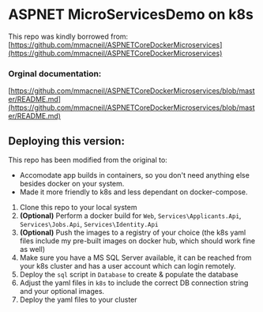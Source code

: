 # ASPNET MicroServicesDemo on k8s

This repo was kindly borrowed from: [https://github.com/mmacneil/ASPNETCoreDockerMicroservices](https://github.com/mmacneil/ASPNETCoreDockerMicroservices)

### Orginal documentation:
[https://github.com/mmacneil/ASPNETCoreDockerMicroservices/blob/master/README.md](https://github.com/mmacneil/ASPNETCoreDockerMicroservices/blob/master/README.md)

## Deploying this version:
This repo has been modified from the original to:

* Accomodate app builds in containers, so you don't need anything else besides docker on your system.
* Made it more friendly to k8s and less dependant on docker-compose.

1. Clone this repo to your local system
2. **(Optional)** Perform a docker build for `Web`, `Services\Applicants.Api`, `Services\Jobs.Api`, `Services\Identity.Api`
3. **(Optional)** Push the images to a registry of your choice (the k8s yaml files include my pre-built images on docker hub, which should work fine as well)
4. Make sure you have a MS SQL Server available, it can be reached from your k8s cluster and has a user account which can login remotely.
5. Deploy the `sql` script in `Database` to create & populate the database
6. Adjust the yaml files in `k8s` to include the correct DB connection string and your optional images.
7. Deploy the yaml files to your cluster


